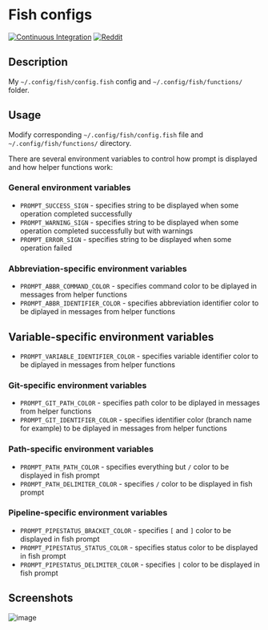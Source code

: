 # Fish configs

[![Continuous Integration](https://github.com/Console-Utils/fish-configs/actions/workflows/ci.yml/badge.svg)](https://github.com/Console-Utils/fish-configs/actions/workflows/ci.yml) [![Reddit](https://img.shields.io/badge/Fish%20configs%20suggestions-r%2Ffishshell-brightgreen)](https://www.reddit.com/r/fishshell/comments/qke3i2/fish_configs_suggestions/)

## Description

My `~/.config/fish/config.fish` config and `~/.config/fish/functions/` folder.

## Usage

Modify corresponding `~/.config/fish/config.fish` file and `~/.config/fish/functions/` directory.

There are several environment variables to control how prompt is displayed and how helper functions work:

### General environment variables

- `PROMPT_SUCCESS_SIGN` - specifies string to be displayed when some operation completed successfully
- `PROMPT_WARNING_SIGN` - specifies string to be displayed when some operation completed successfully but with warnings
- `PROMPT_ERROR_SIGN` - specifies string to be displayed when some operation failed

### Abbreviation-specific environment variables

- `PROMPT_ABBR_COMMAND_COLOR` - specifies command color to be diplayed in messages from helper functions
- `PROMPT_ABBR_IDENTIFIER_COLOR` - specifies abbreviation identifier color to be diplayed in messages from helper functions

## Variable-specific environment variables

- `PROMPT_VARIABLE_IDENTIFIER_COLOR` - specifies variable identifier color to be diplayed in messages from helper functions

### Git-specific environment variables

- `PROMPT_GIT_PATH_COLOR` - specifies path color to be diplayed in messages from helper functions
- `PROMPT_GIT_IDENTIFIER_COLOR` - specifies identifier color (branch name for example) to be diplayed in messages from helper functions

### Path-specific environment variables

- `PROMPT_PATH_PATH_COLOR` - specifies everything but `/` color to be displayed in fish prompt
- `PROMPT_PATH_DELIMITER_COLOR` - specifies `/` color to be displayed in fish prompt

### Pipeline-specific environment variables

- `PROMPT_PIPESTATUS_BRACKET_COLOR` - specifies `[` and `]` color to be displayed in fish prompt
- `PROMPT_PIPESTATUS_STATUS_COLOR` - specifies status color to be displayed in fish prompt
- `PROMPT_PIPESTATUS_DELIMITER_COLOR` - specifies `|` color to be displayed in fish prompt

## Screenshots

![image](https://user-images.githubusercontent.com/42812113/139679164-390f9192-3c29-4760-88ed-cebe9af8be06.png)
